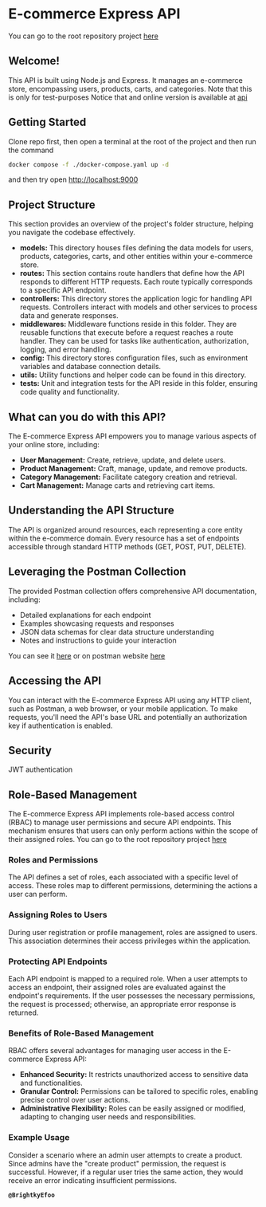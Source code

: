 # E-commerce Express API
  You can go to the root repository project [here](https://github.com/BrightkyEfoo/ecommerce)
## **Welcome!**

This API is built using Node.js and Express. It manages an e-commerce store, encompassing users, products, carts, and
categories.
Note that this is only for test-purposes
Notice that and online version is available at [api](http://5.189.158.182:9000/)


## Getting Started

Clone repo first, then open a terminal at the root of the project and then run the command

```bash
docker compose -f ./docker-compose.yaml up -d
```

and then try open [http://localhost:9000](http://localhost:9000)

## **Project Structure**

This section provides an overview of the project's folder structure, helping you navigate the codebase effectively.

* **models:** This directory houses files defining the data models for users, products, categories, carts, and other
  entities within your e-commerce store.
* **routes:** This section contains route handlers that define how the API responds to different HTTP requests. Each
  route typically corresponds to a specific API endpoint.
* **controllers:** This directory stores the application logic for handling API requests. Controllers interact with
  models and other services to process data and generate responses.
* **middlewares:** Middleware functions reside in this folder. They are reusable functions that execute before a request
  reaches a route handler. They can be used for tasks like authentication, authorization, logging, and error handling.
* **config:** This directory stores configuration files, such as environment variables and database connection details.
* **utils:** Utility functions and helper code can be found in this directory.
* **tests:** Unit and integration tests for the API reside in this folder, ensuring code quality and functionality.

## **What can you do with this API?**

The E-commerce Express API empowers you to manage various aspects of your online store, including:

* **User Management:** Create, retrieve, update, and delete users.
* **Product Management:** Craft, manage, update, and remove products.
* **Category Management:** Facilitate category creation and retrieval.
* **Cart Management:** Manage carts and retrieving cart items.

## **Understanding the API Structure**

The API is organized around resources, each representing a core entity within the e-commerce domain. Every resource has
a set of endpoints accessible through standard HTTP methods (GET, POST, PUT, DELETE).

## **Leveraging the Postman Collection**

The provided Postman collection offers comprehensive API documentation, including:

* Detailed explanations for each endpoint
* Examples showcasing requests and responses
* JSON data schemas for clear data structure understanding
* Notes and instructions to guide your interaction

You can see it [here](./api_doc.md) or on postman
website [here](https://documenter.getpostman.com/view/22207689/2sA3Bj7thh)

## **Accessing the API**

You can interact with the E-commerce Express API using any HTTP client, such as Postman, a web browser, or your mobile
application. To make requests, you'll need the API's base URL and potentially an authorization key if authentication is
enabled.

## **Security**

JWT authentication

## **Role-Based Management**

The E-commerce Express API implements role-based access control (RBAC) to manage user permissions and secure API
endpoints. This mechanism ensures that users can only perform actions within the scope of their assigned roles.
You can go to the root repository project [here](https://github.com/ecommerce)

### **Roles and Permissions**

The API defines a set of roles, each associated with a specific level of access. These roles map to different
permissions, determining the actions a user can perform.

### **Assigning Roles to Users**

During user registration or profile management, roles are assigned to users. This association determines their access
privileges within the application.

### **Protecting API Endpoints**

Each API endpoint is mapped to a required role. When a user attempts to access an endpoint, their assigned roles are
evaluated against the endpoint's requirements. If the user possesses the necessary permissions, the request is
processed; otherwise, an appropriate error response is returned.

### **Benefits of Role-Based Management**

RBAC offers several advantages for managing user access in the E-commerce Express API:

* **Enhanced Security:** It restricts unauthorized access to sensitive data and functionalities.
* **Granular Control:** Permissions can be tailored to specific roles, enabling precise control over user actions.
* **Administrative Flexibility:** Roles can be easily assigned or modified, adapting to changing user needs and
  responsibilities.

### **Example Usage**

Consider a scenario where an admin user attempts to create a product. Since admins have the "create product" permission,
the request is successful. However, if a regular user tries the same action, they would receive an error indicating
insufficient permissions.

**`@BrightkyEfoo`**
